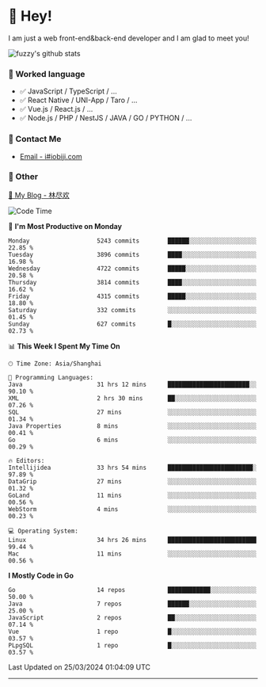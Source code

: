 # 👋 Hey!

I am just a web front-end&back-end developer and I am glad to meet you!

![fuzzy's github stats](https://github-readme-stats.vercel.app/api?username=JaydenForYou&&show_icons=true&&title_color=1abc9c&&icon_color=1abc9c)


### 📝 Worked language

- ✅ JavaScript / TypeScript / ...
- ✅ React Native / UNI-App / Taro / ...
- ✅ Vue.js / React.js / ...
- ✅ Node.js / PHP / NestJS / JAVA / GO / PYTHON / ...

### 📮 Contact Me

- [Email - i#iobiji.com](mailto:i@iobiji.com)


### 🤪 Other

[📌 My Blog - 林尽欢](https://iobiji.com)

<!--START_SECTION:waka-->
![Code Time](http://img.shields.io/badge/Code%20Time-366%20hrs%2026%20mins-blue)

📅 **I'm Most Productive on Monday** 

```text
Monday                   5243 commits        ██████░░░░░░░░░░░░░░░░░░░   22.85 % 
Tuesday                  3896 commits        ████░░░░░░░░░░░░░░░░░░░░░   16.98 % 
Wednesday                4722 commits        █████░░░░░░░░░░░░░░░░░░░░   20.58 % 
Thursday                 3814 commits        ████░░░░░░░░░░░░░░░░░░░░░   16.62 % 
Friday                   4315 commits        █████░░░░░░░░░░░░░░░░░░░░   18.80 % 
Saturday                 332 commits         ░░░░░░░░░░░░░░░░░░░░░░░░░   01.45 % 
Sunday                   627 commits         █░░░░░░░░░░░░░░░░░░░░░░░░   02.73 % 
```


📊 **This Week I Spent My Time On** 

```text
🕑︎ Time Zone: Asia/Shanghai

💬 Programming Languages: 
Java                     31 hrs 12 mins      ███████████████████████░░   90.10 % 
XML                      2 hrs 30 mins       ██░░░░░░░░░░░░░░░░░░░░░░░   07.26 % 
SQL                      27 mins             ░░░░░░░░░░░░░░░░░░░░░░░░░   01.34 % 
Java Properties          8 mins              ░░░░░░░░░░░░░░░░░░░░░░░░░   00.41 % 
Go                       6 mins              ░░░░░░░░░░░░░░░░░░░░░░░░░   00.29 % 

🔥 Editors: 
Intellijidea             33 hrs 54 mins      ████████████████████████░   97.89 % 
DataGrip                 27 mins             ░░░░░░░░░░░░░░░░░░░░░░░░░   01.32 % 
GoLand                   11 mins             ░░░░░░░░░░░░░░░░░░░░░░░░░   00.56 % 
WebStorm                 4 mins              ░░░░░░░░░░░░░░░░░░░░░░░░░   00.23 % 

💻 Operating System: 
Linux                    34 hrs 26 mins      █████████████████████████   99.44 % 
Mac                      11 mins             ░░░░░░░░░░░░░░░░░░░░░░░░░   00.56 % 
```

**I Mostly Code in Go** 

```text
Go                       14 repos            ████████████░░░░░░░░░░░░░   50.00 % 
Java                     7 repos             ██████░░░░░░░░░░░░░░░░░░░   25.00 % 
JavaScript               2 repos             ██░░░░░░░░░░░░░░░░░░░░░░░   07.14 % 
Vue                      1 repo              █░░░░░░░░░░░░░░░░░░░░░░░░   03.57 % 
PLpgSQL                  1 repo              █░░░░░░░░░░░░░░░░░░░░░░░░   03.57 % 
```




 Last Updated on 25/03/2024 01:04:09 UTC
<!--END_SECTION:waka-->
---
